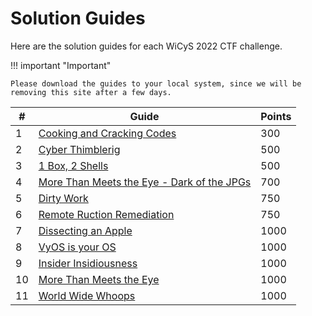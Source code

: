 # Solution Guides

Here are the solution guides for each WiCyS 2022 CTF challenge.

!!! important "Important"

    Please download the guides to your local system, since we will be removing this site after a few days.

| # | Guide | Points |
|---|------|-------|
| 1 | [Cooking and Cracking Codes](solutions/cooking-and-cracking-codes.pdf) | 300 |
| 2 | [Cyber Thimblerig](solutions/cyber-thimblerig.pdf) | 500 |
| 3 | [1 Box, 2 Shells](solutions/1-box-2-shells-solution-guide.pdf) | 500 |
| 4 | [More Than Meets the Eye - Dark of the JPGs](solutions/dark-of-the-jpgs.pdf) | 700 |
| 5 | [Dirty Work](solutions/dirty-work.pdf) | 750 |
| 6 | [Remote Ruction Remediation](solutions/remote-ruction-remediation.pdf) | 750 |
| 7 | [Dissecting an Apple](solutions/dissecting-an-apple.pdf) | 1000 |
| 8 | [VyOS is your OS](solutions/vyos-is-your-os.pdf) | 1000 |
| 9 | [Insider Insidiousness](solutions/insider-insidiousness.pdf) | 1000 |
|10 | [More Than Meets the Eye](solutions/more-than-meets-the-eye.pdf) | 1000 |
|11 | [World Wide Whoops](solutions/world-wide-whoops.pdf) | 1000 |

